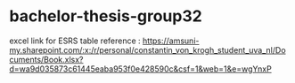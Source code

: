 # bachelor-thesis-group32


excel link for ESRS table reference : 
https://amsuni-my.sharepoint.com/:x:/r/personal/constantin_von_krogh_student_uva_nl/Documents/Book.xlsx?d=wa9d035873c61445eaba953f0e428590c&csf=1&web=1&e=wgYnxP
